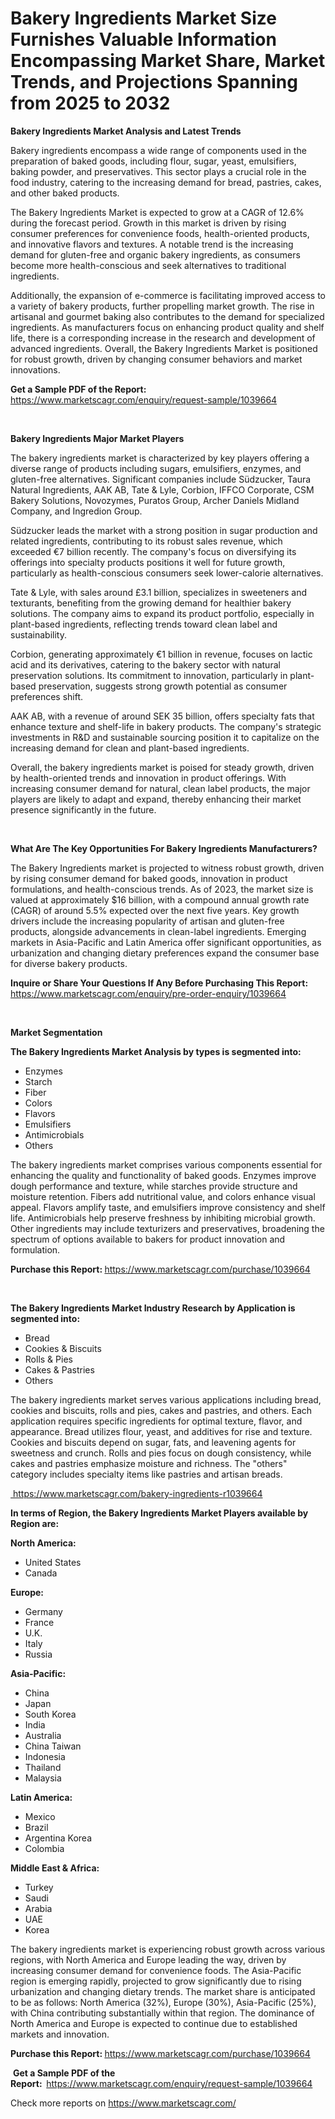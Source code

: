 <p><h1>Bakery Ingredients Market Size Furnishes Valuable Information Encompassing Market Share, Market Trends, and Projections Spanning from 2025 to 2032</h1></p><p><strong>Bakery Ingredients Market Analysis and Latest Trends</strong></p>
<p><p>Bakery ingredients encompass a wide range of components used in the preparation of baked goods, including flour, sugar, yeast, emulsifiers, baking powder, and preservatives. This sector plays a crucial role in the food industry, catering to the increasing demand for bread, pastries, cakes, and other baked products.</p><p>The Bakery Ingredients Market is expected to grow at a CAGR of 12.6% during the forecast period. Growth in this market is driven by rising consumer preferences for convenience foods, health-oriented products, and innovative flavors and textures. A notable trend is the increasing demand for gluten-free and organic bakery ingredients, as consumers become more health-conscious and seek alternatives to traditional ingredients.</p><p>Additionally, the expansion of e-commerce is facilitating improved access to a variety of bakery products, further propelling market growth. The rise in artisanal and gourmet baking also contributes to the demand for specialized ingredients. As manufacturers focus on enhancing product quality and shelf life, there is a corresponding increase in the research and development of advanced ingredients. Overall, the Bakery Ingredients Market is positioned for robust growth, driven by changing consumer behaviors and market innovations.</p></p>
<p><strong>Get a Sample PDF of the Report:&nbsp;</strong> <a href="https://www.marketscagr.com/enquiry/request-sample/1039664?utm_campaign=2383&utm_medium=2&utm_source=Github&utm_content=ia&utm_term=07042025&utm_id=bakery-ingredients">https://www.marketscagr.com/enquiry/request-sample/1039664</a></p>
<p>&nbsp;</p>
<p><strong>Bakery Ingredients Major Market Players</strong></p>
<p><p>The bakery ingredients market is characterized by key players offering a diverse range of products including sugars, emulsifiers, enzymes, and gluten-free alternatives. Significant companies include Südzucker, Taura Natural Ingredients, AAK AB, Tate & Lyle, Corbion, IFFCO Corporate, CSM Bakery Solutions, Novozymes, Puratos Group, Archer Daniels Midland Company, and Ingredion Group.</p><p>Südzucker leads the market with a strong position in sugar production and related ingredients, contributing to its robust sales revenue, which exceeded €7 billion recently. The company's focus on diversifying its offerings into specialty products positions it well for future growth, particularly as health-conscious consumers seek lower-calorie alternatives.</p><p>Tate & Lyle, with sales around £3.1 billion, specializes in sweeteners and texturants, benefiting from the growing demand for healthier bakery solutions. The company aims to expand its product portfolio, especially in plant-based ingredients, reflecting trends toward clean label and sustainability.</p><p>Corbion, generating approximately €1 billion in revenue, focuses on lactic acid and its derivatives, catering to the bakery sector with natural preservation solutions. Its commitment to innovation, particularly in plant-based preservation, suggests strong growth potential as consumer preferences shift.</p><p>AAK AB, with a revenue of around SEK 35 billion, offers specialty fats that enhance texture and shelf-life in bakery products. The company's strategic investments in R&D and sustainable sourcing position it to capitalize on the increasing demand for clean and plant-based ingredients.</p><p>Overall, the bakery ingredients market is poised for steady growth, driven by health-oriented trends and innovation in product offerings. With increasing consumer demand for natural, clean label products, the major players are likely to adapt and expand, thereby enhancing their market presence significantly in the future.</p></p>
<p>&nbsp;</p>
<p><strong>What Are The Key Opportunities For Bakery Ingredients Manufacturers?</strong></p>
<p><p>The Bakery Ingredients market is projected to witness robust growth, driven by rising consumer demand for baked goods, innovation in product formulations, and health-conscious trends. As of 2023, the market size is valued at approximately $16 billion, with a compound annual growth rate (CAGR) of around 5.5% expected over the next five years. Key growth drivers include the increasing popularity of artisan and gluten-free products, alongside advancements in clean-label ingredients. Emerging markets in Asia-Pacific and Latin America offer significant opportunities, as urbanization and changing dietary preferences expand the consumer base for diverse bakery products.</p></p>
<p><strong>Inquire or Share Your Questions If Any Before Purchasing This Report:</strong> <a href="https://www.marketscagr.com/enquiry/pre-order-enquiry/1039664?utm_campaign=2383&utm_medium=2&utm_source=Github&utm_content=ia&utm_term=07042025&utm_id=bakery-ingredients">https://www.marketscagr.com/enquiry/pre-order-enquiry/1039664</a></p>
<p>&nbsp;</p>
<p><strong>Market Segmentation</strong></p>
<p><strong>The Bakery Ingredients Market Analysis by types is segmented into:</strong></p>
<p><ul><li>Enzymes</li><li>Starch</li><li>Fiber</li><li>Colors</li><li>Flavors</li><li>Emulsifiers</li><li>Antimicrobials</li><li>Others</li></ul></p>
<p><p>The bakery ingredients market comprises various components essential for enhancing the quality and functionality of baked goods. Enzymes improve dough performance and texture, while starches provide structure and moisture retention. Fibers add nutritional value, and colors enhance visual appeal. Flavors amplify taste, and emulsifiers improve consistency and shelf life. Antimicrobials help preserve freshness by inhibiting microbial growth. Other ingredients may include texturizers and preservatives, broadening the spectrum of options available to bakers for product innovation and formulation.</p></p>
<p><strong>Purchase this Report:&nbsp;</strong><a href="https://www.marketscagr.com/purchase/1039664?utm_campaign=2383&utm_medium=2&utm_source=Github&utm_content=ia&utm_term=07042025&utm_id=bakery-ingredients">https://www.marketscagr.com/purchase/1039664</a></p>
<p>&nbsp;</p>
<p><strong>The Bakery Ingredients Market Industry Research by Application is segmented into:</strong></p>
<p><ul><li>Bread</li><li>Cookies & Biscuits</li><li>Rolls & Pies</li><li>Cakes & Pastries</li><li>Others</li></ul></p>
<p><p>The bakery ingredients market serves various applications including bread, cookies and biscuits, rolls and pies, cakes and pastries, and others. Each application requires specific ingredients for optimal texture, flavor, and appearance. Bread utilizes flour, yeast, and additives for rise and texture. Cookies and biscuits depend on sugar, fats, and leavening agents for sweetness and crunch. Rolls and pies focus on dough consistency, while cakes and pastries emphasize moisture and richness. The "others" category includes specialty items like pastries and artisan breads.</p></p>
<p><a href="https://www.marketscagr.com/bakery-ingredients-r1039664?utm_campaign=2383&utm_medium=2&utm_source=Github&utm_content=ia&utm_term=07042025&utm_id=bakery-ingredients">&nbsp;https://www.marketscagr.com/bakery-ingredients-r1039664</a></p>
<p><strong>In terms of Region, the Bakery Ingredients Market Players available by Region are:</strong></p>
<p>
    <p> <strong> North America: </strong>
        <ul>
            <li>United States</li>
            <li>Canada</li>
        </ul>
        </p> 
    <p> <strong> Europe: </strong>
        <ul>
            <li>Germany</li>
            <li>France</li>
            <li>U.K.</li>
            <li>Italy</li>
            <li>Russia</li>
        </ul>
        </p> 
    <p> <strong> Asia-Pacific: </strong>
        <ul>
            <li>China</li>
            <li>Japan</li>
            <li>South Korea</li>
            <li>India</li>
            <li>Australia</li>
            <li>China Taiwan</li>
            <li>Indonesia</li>
            <li>Thailand</li>
            <li>Malaysia</li>
        </ul>
        </p> 
    <p> <strong> Latin America: </strong>
        <ul>
            <li>Mexico</li>
            <li>Brazil</li>
            <li>Argentina Korea</li>
            <li>Colombia</li>
        </ul>
        </p> 
    <p> <strong> Middle East & Africa: </strong>
        <ul>
            <li>Turkey</li>
            <li>Saudi</li>
            <li>Arabia</li>
            <li>UAE</li>
            <li>Korea</li>
        </ul>
    </p>
    </p>
<p><p>The bakery ingredients market is experiencing robust growth across various regions, with North America and Europe leading the way, driven by increasing consumer demand for convenience foods. The Asia-Pacific region is emerging rapidly, projected to grow significantly due to rising urbanization and changing dietary trends. The market share is anticipated to be as follows: North America (32%), Europe (30%), Asia-Pacific (25%), with China contributing substantially within that region. The dominance of North America and Europe is expected to continue due to established markets and innovation.</p></p>
<p><strong>Purchase this Report: </strong><a href="https://www.marketscagr.com/purchase/1039664?utm_campaign=2383&utm_medium=2&utm_source=Github&utm_content=ia&utm_term=07042025&utm_id=bakery-ingredients">https://www.marketscagr.com/purchase/1039664</a></p>
<p>&nbsp;<strong>Get a Sample PDF of the Report:&nbsp;&nbsp;</strong><a href="https://www.marketscagr.com/enquiry/request-sample/1039664?utm_campaign=2383&utm_medium=2&utm_source=Github&utm_content=ia&utm_term=07042025&utm_id=bakery-ingredients">https://www.marketscagr.com/enquiry/request-sample/1039664</a></p>
<p><strong></strong></p>
<p>Check more reports on <a href="https://www.marketscagr.com/?utm_campaign=2383&utm_medium=2&utm_source=Github&utm_content=ia&utm_term=07042025&utm_id=bakery-ingredients">https://www.marketscagr.com/</a></p>